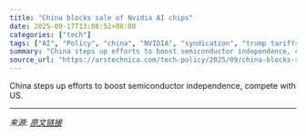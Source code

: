 ```yaml
---
title: "China blocks sale of Nvidia AI chips"
date: 2025-09-17T13:08:52+08:00
categories: ["tech"]
tags: ["AI", "Policy", "china", "NVIDIA", "syndication", "trump tariffs"]
summary: "China steps up efforts to boost semiconductor independence, compete with US."
source_url: "https://arstechnica.com/tech-policy/2025/09/china-blocks-sale-of-nvidia-ai-chips/"
---
```


China steps up efforts to boost semiconductor independence, compete with US.

---

*来源: [原文链接](https://arstechnica.com/tech-policy/2025/09/china-blocks-sale-of-nvidia-ai-chips/)*
